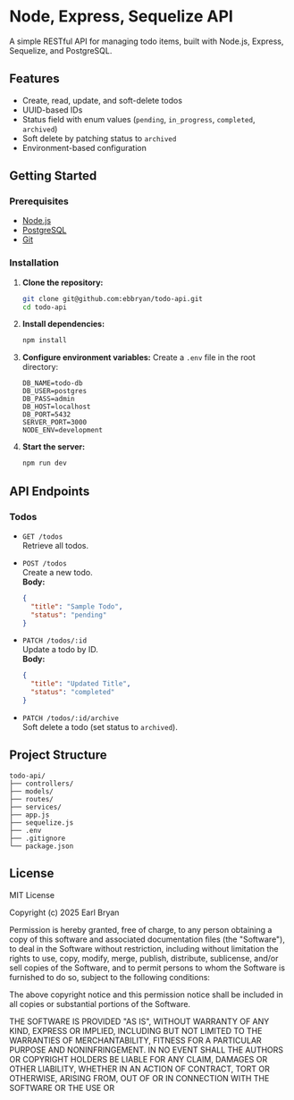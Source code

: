 # Node, Express, Sequelize API

A simple RESTful API for managing todo items, built with Node.js, Express, Sequelize, and PostgreSQL.

## Features

- Create, read, update, and soft-delete todos
- UUID-based IDs
- Status field with enum values (`pending`, `in_progress`, `completed`, `archived`)
- Soft delete by patching status to `archived`
- Environment-based configuration

## Getting Started

### Prerequisites

- [Node.js](https://nodejs.org/)
- [PostgreSQL](https://www.postgresql.org/)
- [Git](https://git-scm.com/)

### Installation

1. **Clone the repository:**

   ```sh
   git clone git@github.com:ebbryan/todo-api.git
   cd todo-api
   ```

2. **Install dependencies:**

   ```sh
   npm install
   ```

3. **Configure environment variables:**
   Create a `.env` file in the root directory:

   ```
   DB_NAME=todo-db
   DB_USER=postgres
   DB_PASS=admin
   DB_HOST=localhost
   DB_PORT=5432
   SERVER_PORT=3000
   NODE_ENV=development
   ```

4. **Start the server:**
   ```sh
   npm run dev
   ```

## API Endpoints

### Todos

- `GET /todos`  
  Retrieve all todos.

- `POST /todos`  
  Create a new todo.  
  **Body:**

  ```json
  {
    "title": "Sample Todo",
    "status": "pending"
  }
  ```

- `PATCH /todos/:id`  
  Update a todo by ID.  
  **Body:**

  ```json
  {
    "title": "Updated Title",
    "status": "completed"
  }
  ```

- `PATCH /todos/:id/archive`  
  Soft delete a todo (set status to `archived`).

## Project Structure

```
todo-api/
├── controllers/
├── models/
├── routes/
├── services/
├── app.js
├── sequelize.js
├── .env
├── .gitignore
└── package.json
```

## License

MIT License

Copyright (c) 2025 Earl Bryan

Permission is hereby granted, free of charge, to any person obtaining a copy
of this software and associated documentation files (the "Software"), to deal
in the Software without restriction, including without limitation the rights
to use, copy, modify, merge, publish, distribute, sublicense, and/or sell
copies of the Software, and to permit persons to whom the Software is
furnished to do so, subject to the following conditions:

The above copyright notice and this permission notice shall be included in all
copies or substantial portions of the Software.

THE SOFTWARE IS PROVIDED "AS IS", WITHOUT WARRANTY OF ANY KIND, EXPRESS OR
IMPLIED, INCLUDING BUT NOT LIMITED TO THE WARRANTIES OF MERCHANTABILITY,
FITNESS FOR A PARTICULAR PURPOSE AND NONINFRINGEMENT. IN NO EVENT SHALL THE
AUTHORS OR COPYRIGHT HOLDERS BE LIABLE FOR ANY CLAIM, DAMAGES OR OTHER
LIABILITY, WHETHER IN AN ACTION OF CONTRACT, TORT OR OTHERWISE, ARISING FROM,
OUT OF OR IN CONNECTION WITH THE SOFTWARE OR THE USE OR
